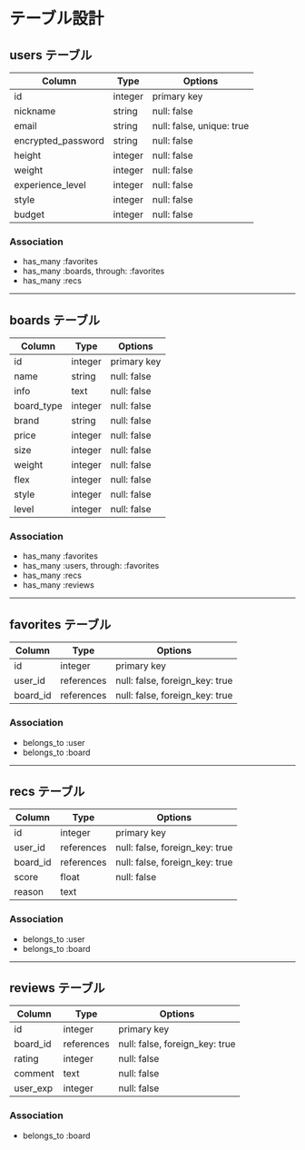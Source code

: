 # テーブル設計

## users テーブル

| Column             | Type    | Options                    |
|--------------------|---------|----------------------------|
| id                 | integer | primary key                |
| nickname           | string  | null: false                |
| email              | string  | null: false, unique: true  |
| encrypted_password | string  | null: false                |
| height             | integer | null: false                |
| weight             | integer | null: false                |
| experience_level   | integer | null: false                |
| style              | integer | null: false                |
| budget             | integer | null: false                |

### Association
- has_many :favorites
- has_many :boards, through: :favorites
- has_many :recs

---

## boards テーブル

| Column            | Type    | Options                    |
|-------------------|---------|----------------------------|
| id                | integer | primary key                |
| name              | string  | null: false                |
| info              | text    | null: false                |
| board_type        | integer | null: false                |
| brand             | string  | null: false                |
| price             | integer | null: false                |
| size              | integer | null: false                |
| weight            | integer | null: false                |
| flex              | integer | null: false                |
| style             | integer | null: false                |
| level             | integer | null: false                |

### Association
- has_many :favorites
- has_many :users, through: :favorites
- has_many :recs
- has_many :reviews

---

## favorites テーブル

| Column            | Type       | Options                        |
|-------------------|------------|--------------------------------|
| id                | integer    | primary key                    |
| user_id           | references | null: false, foreign_key: true |
| board_id          | references | null: false, foreign_key: true |

### Association
- belongs_to :user
- belongs_to :board

---

## recs テーブル

| Column            | Type       | Options                        |
|-------------------|------------|--------------------------------|
| id                | integer    | primary key                    |
| user_id           | references | null: false, foreign_key: true |
| board_id          | references | null: false, foreign_key: true |
| score             | float      | null: false                    |
| reason            | text       |                                |

### Association
- belongs_to :user
- belongs_to :board

---

## reviews テーブル

| Column            | Type       | Options                        |
|-------------------|------------|--------------------------------|
| id                | integer    | primary key                    |
| board_id          | references | null: false, foreign_key: true |
| rating            | integer    | null: false                    |
| comment           | text       | null: false                    |
| user_exp          | integer    | null: false                    |

### Association
- belongs_to :board